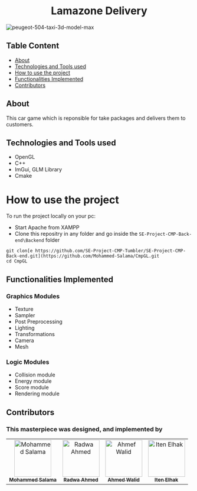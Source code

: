 # <h1 align="center"> Lamazone Delivery </h1>


![peugeot-504-taxi-3d-model-max](https://user-images.githubusercontent.com/62077516/171753189-fd97681b-36b2-4096-a6ea-879fa17563cb.jpg)
## Table Content
- [About](#About)
- [Technologies and Tools used](#Technologies-and-Tools-used)
- [How to use the project](#How-to-use-the-project)
- [Functionalities Implemented](#Functionalities-Implemented)
- [Contributors](#Contributors)


## About
This car game which is reponsible for take packages and delivers them to customers.

## Technologies and Tools used
- OpenGL
- C++
- ImGui, GLM Library
- Cmake
# How to use the project
To run the project locally on your pc:
- Start Apache from XAMPP
- Clone this repositry in any folder and go inside the ```SE-Project-CMP-Back-end\Backend``` folder
```
git clon[e https://github.com/SE-Project-CMP-Tumbler/SE-Project-CMP-Back-end.git](https://github.com/Mohammed-Salama/CmpGL.git
cd CmpGL
```

## Functionalities Implemented
### Graphics Modules
- Texture
- Sampler
- Post Preprocessing
- Lighting
- Transformations
- Camera 
- Mesh
### Logic Modules
- Collision module
- Energy module
- Score module
- Rendering module
## Contributors
### This masterpiece was designed, and implemented by
<table align="center">
  <tr>
    <td align="center">
    <a href="https://github.com/Mohammed-Salama" target="_black">
    <img src="https://avatars.githubusercontent.com/u/62220722?v=4" width="100px;" alt="Mohammed Salama"/>
    <br />
    <sub><b>Mohammed Salama</b></sub></a>
    </td>
    <td align="center">
    <a href="https://github.com/radwaahmed2132000" target="_black">
    <img src="https://avatars.githubusercontent.com/u/56734728?v=4" width="100px;" alt="Radwa Ahmed"/>
    <br />
    <sub><b>Radwa Ahmed</b></sub></a>
    </td>
    <td align="center">
    <a href="https://github.com/Ahmed-walid" target="_black">
    <img src="https://avatars.githubusercontent.com/u/62077516?v=4" width="100px;" alt="Ahmef Walid"/>
    <br />
    <sub><b>Ahmed Walid</b></sub></a>
    </td>
    <td align="center">
    <a href="https://github.com/Iten-No-404" target="_black">
    <img src="https://avatars.githubusercontent.com/u/56697800?v=4" width="100px;" alt="Iten Elhak"/>
    <br />
    <sub><b>Iten Elhak</b></sub></a>
    </td>
  </tr>
 </table>

